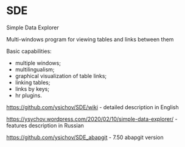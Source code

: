 # SDE
Simple Data Explorer

 Multi-windows program for viewing tables and links between them

Basic capabilities: 
- multiple windows;
- multilingualism;
- graphical visualization of table links;
- linking tables;
- links by keys;
- hr plugins.

https://github.com/ysichov/SDE/wiki  - detailed description in English

https://ysychov.wordpress.com/2020/02/10/simple-data-explorer/ - features description in Russian

https://github.com/ysichov/SDE_abapgit - 7.50 abapgit version

